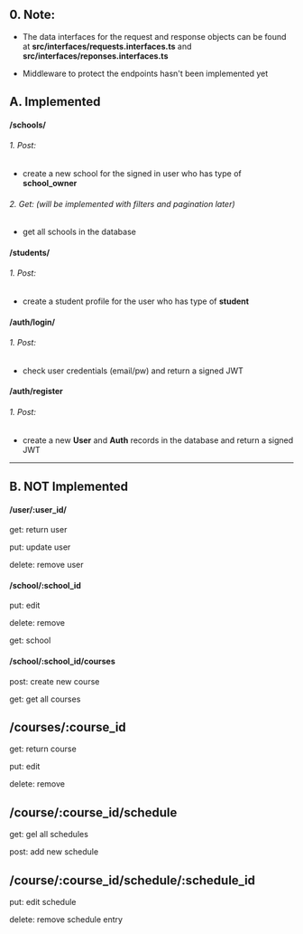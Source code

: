 ## 0. Note:

- The data interfaces for the request and response objects can be found at **src/interfaces/requests.interfaces.ts** and **src/interfaces/reponses.interfaces.ts**

- Middleware to protect the endpoints hasn't been implemented yet

## A. Implemented

#### /schools/

###### 1. Post:

- create a new school for the signed in user who has type of **school_owner**

###### 2. Get: (will be implemented with filters and pagination later)

- get all schools in the database

#### /students/

###### 1. Post:

- create a student profile for the user who has type of **student**

#### /auth/login/

###### 1. Post:

- check user credentials (email/pw) and return a signed JWT

#### /auth/register

###### 1. Post:

- create a new **User** and **Auth** records in the database and return a signed JWT

---


## B. NOT Implemented


#### /user/:user_id/


get: return user

put: update user

delete: remove user

#### /school/:school_id

put: edit

delete: remove

get: school

#### /school/:school_id/courses

post: create new course

get: get all courses

## /courses/:course_id

get: return course

put: edit

delete: remove

## /course/:course_id/schedule

get: gel all schedules

post: add new schedule

## /course/:course_id/schedule/:schedule_id

put: edit schedule

delete: remove schedule entry
